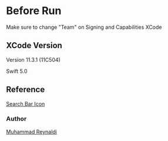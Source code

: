 # Before Run

Make sure to change "Team" on Signing and Capabilities XCode

## XCode Version
Version 11.3.1 (11C504)

Swift 5.0

## Reference
[Search Bar Icon](https://www.flaticon.com/free-icon/loupe_709592?term=search&page=1&position=39)

### Author
[Muhammad Reynaldi](https://www.github.com/Clszz)
